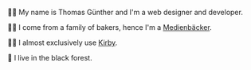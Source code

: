 👨‍💻 My name is Thomas Günther and I'm a web designer and developer.

👨‍🍳 I come from a family of bakers, hence I'm a [Medienbäcker](https://medienbaecker.com/).

💆‍♂️ I almost exclusively use [Kirby](https://getkirby.com/).

🌲 I live in the black forest.
